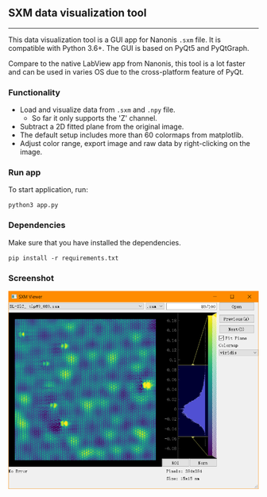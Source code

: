 ## SXM data visualization tool
-----------------

This data visualization tool is a GUI app for Nanonis `.sxm` file. It is compatible with Python 3.6+. The GUI is based on PyQt5 and PyQtGraph.

Compare to the native LabView app from Nanonis, this tool is a lot faster and can be used in varies OS due to the cross-platform feature of PyQt.

### Functionality

- Load and visualize data from `.sxm` and `.npy` file.
    - So far it only supports the 'Z' channel.
- Subtract a 2D fitted plane from the original image.
- The default setup includes more than 60 colormaps from matplotlib.
- Adjust color range, export image and raw data by right-clicking on the image.

### Run app

To start application, run:

    python3 app.py

### Dependencies

Make sure that you have installed the dependencies.

    pip install -r requirements.txt

### Screenshot

![alt text](screenshot.png)
